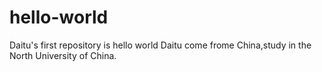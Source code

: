 # hello-world
Daitu's first repository is hello world
Daitu come frome China,study in the North University of China.

